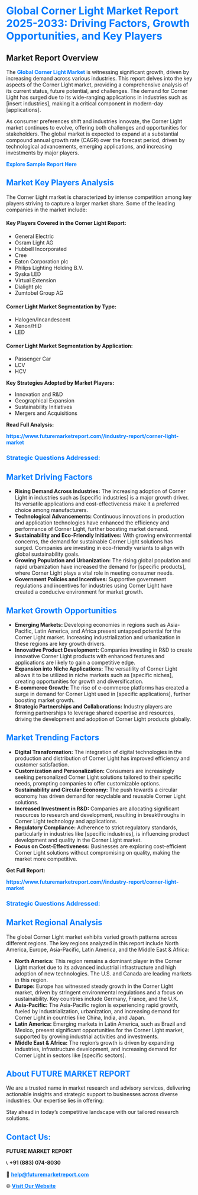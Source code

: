 <h1 style="color: #007BFF;">Global Corner Light Market Report 2025-2033: Driving Factors, Growth Opportunities, and Key Players</h1>

<section id="overview">
<h2>Market Report Overview</h2>
<p>The <a href="https://www.futuremarketreport.com//industry-report/corner-light-market" style="color: #007BFF; text-decoration: none;"><strong>Global Corner Light Market</strong></a> is witnessing significant growth, driven by increasing demand across various industries. This report delves into the key aspects of the Corner Light market, providing a comprehensive analysis of its current status, future potential, and challenges. The demand for Corner Light has surged due to its wide-ranging applications in industries such as [insert industries], making it a critical component in modern-day [applications].</p>
<p>As consumer preferences shift and industries innovate, the Corner Light market continues to evolve, offering both challenges and opportunities for stakeholders. The global market is expected to expand at a substantial compound annual growth rate (CAGR) over the forecast period, driven by technological advancements, emerging applications, and increasing investments by major players.</p>
</section>

<section id="overview">
<p><a href="https://www.futuremarketreport.com//request-sample/reportId=92372" style="color: #007BFF; text-decoration: none;"><strong>Explore Sample Report Here</strong></a></p>
</section>

<section id="key-players">
<h2 style="color: #007BFF;">Market Key Players Analysis</h2>
<p>The Corner Light market is characterized by intense competition among key players striving to capture a larger market share. Some of the leading companies in the market include:</p>
<h4>Key Players Covered in the Corner Light Report:</h4>
<ul><li>General Electric</li><li>Osram Light AG</li><li>Hubbell Incorporated</li><li>Cree</li><li>Eaton Corporation plc</li><li>Philips Lighting Holding B.V.</li><li>Syska LED</li><li>Virtual Extension</li><li>Dialight plc</li><li>Zumtobel Group AG</li></ul>
<h4>Corner Light Market Segmentation by Type:</h4>
<ul><li>Halogen/Incandescent</li><li>Xenon/HID</li><li>LED</li></ul>

<h4>Corner Light Market Segmentation by Application:</h4>
<ul><li>Passenger Car</li><li>LCV</li><li>HCV</li></ul>
<p><strong>Key Strategies Adopted by Market Players:</strong></p>
<ul>
<li>Innovation and R&D</li>
<li>Geographical Expansion</li>
<li>Sustainability Initiatives</li>
<li>Mergers and Acquisitions</li>
</ul>
</section>

<section>
<p><strong>Read Full Analysis: </strong></p><a href="https://www.futuremarketreport.com//industry-report/corner-light-market" style="color: #007BFF; text-decoration: none;"><strong>https://www.futuremarketreport.com//industry-report/corner-light-market</strong></a>
<h3 style="color: #007BFF;">Strategic Questions Addressed:</h3>
</section>

<section id="driving-factors">
<h2 style="color: #007BFF;">Market Driving Factors</h2>
<ul>
<li><strong>Rising Demand Across Industries:</strong> The increasing adoption of Corner Light in industries such as [specific industries] is a major growth driver. Its versatile applications and cost-effectiveness make it a preferred choice among manufacturers.</li>
<li><strong>Technological Advancements:</strong> Continuous innovations in production and application technologies have enhanced the efficiency and performance of Corner Light, further boosting market demand.</li>
<li><strong>Sustainability and Eco-Friendly Initiatives:</strong> With growing environmental concerns, the demand for sustainable Corner Light solutions has surged. Companies are investing in eco-friendly variants to align with global sustainability goals.</li>
<li><strong>Growing Population and Urbanization:</strong> The rising global population and rapid urbanization have increased the demand for [specific products], where Corner Light plays a vital role in meeting consumer needs.</li>
<li><strong>Government Policies and Incentives:</strong> Supportive government regulations and incentives for industries using Corner Light have created a conducive environment for market growth.</li>
</ul>
</section>

<section id="growth-opportunities">
<h2 style="color: #007BFF;">Market Growth Opportunities</h2>
<ul>
<li><strong>Emerging Markets:</strong> Developing economies in regions such as Asia-Pacific, Latin America, and Africa present untapped potential for the Corner Light market. Increasing industrialization and urbanization in these regions are key growth drivers.</li>
<li><strong>Innovative Product Development:</strong> Companies investing in R&D to create innovative Corner Light products with enhanced features and applications are likely to gain a competitive edge.</li>
<li><strong>Expansion into Niche Applications:</strong> The versatility of Corner Light allows it to be utilized in niche markets such as [specific niches], creating opportunities for growth and diversification.</li>
<li><strong>E-commerce Growth:</strong> The rise of e-commerce platforms has created a surge in demand for Corner Light used in [specific applications], further boosting market growth.</li>
<li><strong>Strategic Partnerships and Collaborations:</strong> Industry players are forming partnerships to leverage shared expertise and resources, driving the development and adoption of Corner Light products globally.</li>
</ul>
</section>

<section id="trending-factors">
<h2 style="color: #007BFF;">Market Trending Factors</h2>
<ul>
<li><strong>Digital Transformation:</strong> The integration of digital technologies in the production and distribution of Corner Light has improved efficiency and customer satisfaction.</li>
<li><strong>Customization and Personalization:</strong> Consumers are increasingly seeking personalized Corner Light solutions tailored to their specific needs, prompting companies to offer customizable options.</li>
<li><strong>Sustainability and Circular Economy:</strong> The push towards a circular economy has driven demand for recyclable and reusable Corner Light solutions.</li>
<li><strong>Increased Investment in R&D:</strong> Companies are allocating significant resources to research and development, resulting in breakthroughs in Corner Light technology and applications.</li>
<li><strong>Regulatory Compliance:</strong> Adherence to strict regulatory standards, particularly in industries like [specific industries], is influencing product development and quality in the Corner Light market.</li>
<li><strong>Focus on Cost-Effectiveness:</strong> Businesses are exploring cost-efficient Corner Light solutions without compromising on quality, making the market more competitive.</li>
</ul>
</section>

<section>
<p><strong>Get Full Report: </strong></p><a href="https://www.futuremarketreport.com//industry-report/corner-light-market" style="color: #007BFF; text-decoration: none;"><strong>https://www.futuremarketreport.com//industry-report/corner-light-market</strong></a>
<h3 style="color: #007BFF;">Strategic Questions Addressed:</h3>
</section>


<section id="regional-analysis">
<h2 style="color: #007BFF;">Market Regional Analysis</h2>
<p>The global Corner Light market exhibits varied growth patterns across different regions. The key regions analyzed in this report include North America, Europe, Asia-Pacific, Latin America, and the Middle East & Africa:</p>
<ul>
<li><strong>North America:</strong> This region remains a dominant player in the Corner Light market due to its advanced industrial infrastructure and high adoption of new technologies. The U.S. and Canada are leading markets in this region.</li>
<li><strong>Europe:</strong> Europe has witnessed steady growth in the Corner Light market, driven by stringent environmental regulations and a focus on sustainability. Key countries include Germany, France, and the U.K.</li>
<li><strong>Asia-Pacific:</strong> The Asia-Pacific region is experiencing rapid growth, fueled by industrialization, urbanization, and increasing demand for Corner Light in countries like China, India, and Japan.</li>
<li><strong>Latin America:</strong> Emerging markets in Latin America, such as Brazil and Mexico, present significant opportunities for the Corner Light market, supported by growing industrial activities and investments.</li>
<li><strong>Middle East & Africa:</strong> The region’s growth is driven by expanding industries, infrastructure development, and increasing demand for Corner Light in sectors like [specific sectors].</li>
</ul>
</section>

<footer>
<h2 style="color: #007BFF;">About FUTURE MARKET REPORT</h2>
<p>We are a trusted name in market research and advisory services, delivering actionable insights and strategic support to businesses across diverse industries. Our expertise lies in offering:</p>

<p>Stay ahead in today’s competitive landscape with our tailored research solutions.</p>

<h2 style="color: #007BFF;">Contact Us:</h2>
<p><strong>FUTURE MARKET REPORT</strong></p>
<p>📞 <strong>+91 (883) 074-8030</strong></p>
<p>📧 <strong><a href="mailto:help@futuremarketreport.com" style="color: #007BFF;">help@futuremarketreport.com</a></strong></p>
<p>🌐 <strong><a href="https://www.futuremarketreport.com/" style="color: #007BFF;">Visit Our Website</a></strong></p>
</footer>